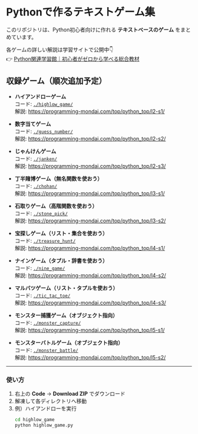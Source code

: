 # Pythonで作るテキストゲーム集

このリポジトリは、Python初心者向けに作れる **テキストベースのゲーム** をまとめています。

各ゲームの詳しい解説は学習サイトで公開中👇  
👉 [Python関連学習館｜初心者がゼロから学べる総合教材](https://programming-mondai.com/)

## 収録ゲーム（順次追加予定）

- **ハイアンドローゲーム**  
  コード: [`./highlow_game/`](./highlow_game/)  
  解説: <https://programming-mondai.com/top/python_top/l2-s1/>

- **数字当てゲーム**  
  コード: [`./guess_number/`](./guess_number/)  
  解説: <https://programming-mondai.com/top/python_top/l2-s2/>

- **じゃんけんゲーム**  
  コード: [`./janken/`](./janken/)  
  解説: <https://programming-mondai.com/top/python_top/l2-s3/>

- **丁半賭博ゲーム（無名関数を使おう）**  
  コード: [`./chohan/`](./chohan/)  
  解説: <https://programming-mondai.com/top/python_top/l3-s1/>

- **石取りゲーム（高階関数を使おう）**  
  コード: [`./stone_pick/`](./stone_pick/)  
  解説: <https://programming-mondai.com/top/python_top/l3-s2/>

- **宝探しゲーム（リスト・集合を使おう）**  
  コード: [`./treasure_hunt/`](./treasure_hunt/)  
  解説: <https://programming-mondai.com/top/python_top/l4-s1/>

- **ナインゲーム（タプル・辞書を使おう）**  
  コード: [`./nine_game/`](./nine_game/)  
  解説: <https://programming-mondai.com/top/python_top/l4-s2/>

- **マルバツゲーム（リスト・タプルを使おう）**  
  コード: [`./tic_tac_toe/`](./tic_tac_toe/)  
  解説: <https://programming-mondai.com/top/python_top/l4-s3/>

- **モンスター捕獲ゲーム（オブジェクト指向）**  
  コード: [`./monster_capture/`](./monster_capture/)  
  解説: <https://programming-mondai.com/top/python_top/l5-s1/>

- **モンスターバトルゲーム（オブジェクト指向）**  
  コード: [`./monster_battle/`](./monster_battle/)  
  解説: <https://programming-mondai.com/top/python_top/l5-s2/>

---

### 使い方
1. 右上の **Code** → **Download ZIP** でダウンロード  
2. 解凍して各ディレクトリへ移動  
3. 例）ハイアンドローを実行
   ```bash
   cd highlow_game
   python highlow_game.py

